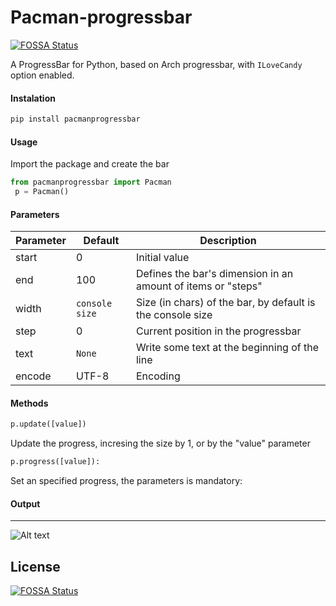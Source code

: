 Pacman-progressbar
==================
[![FOSSA Status](https://app.fossa.io/api/projects/git%2Bgithub.com%2FxeBuz%2Fpacman-progressbar.svg?type=shield)](https://app.fossa.io/projects/git%2Bgithub.com%2FxeBuz%2Fpacman-progressbar?ref=badge_shield)

A ProgressBar for Python, based on Arch progressbar, with `ILoveCandy` option enabled.

#### Instalation
```bash
pip install pacmanprogressbar
```


#### Usage


Import the package and create the bar
```python
from pacmanprogressbar import Pacman
 p = Pacman()
```

#### Parameters

| Parameter | Default        | Description                                                     |
| ---       | ---            | ---                                                             |
| start     | 0              | Initial value                                                   |
| end       | 100            | Defines the bar's dimension in an amount of items or "steps"    |
| width     | `console size` | Size (in chars) of the bar, by default is the console size      |
| step      | 0              | Current position in the progressbar                             |
| text      | `None`         | Write some text at the beginning of the line                    |
| encode    | UTF-8          | Encoding                                                        |
    

#### Methods

``` python
p.update([value])
```

Update the progress, incresing the size by 1, or by the "value" parameter

```python
p.progress([value]):
```

Set an specified progress, the parameters is mandatory:


#### Output
----------   
![Alt text](http://i.imgur.com/7oh3T6x.gif)


## License
[![FOSSA Status](https://app.fossa.io/api/projects/git%2Bgithub.com%2FxeBuz%2Fpacman-progressbar.svg?type=large)](https://app.fossa.io/projects/git%2Bgithub.com%2FxeBuz%2Fpacman-progressbar?ref=badge_large)
